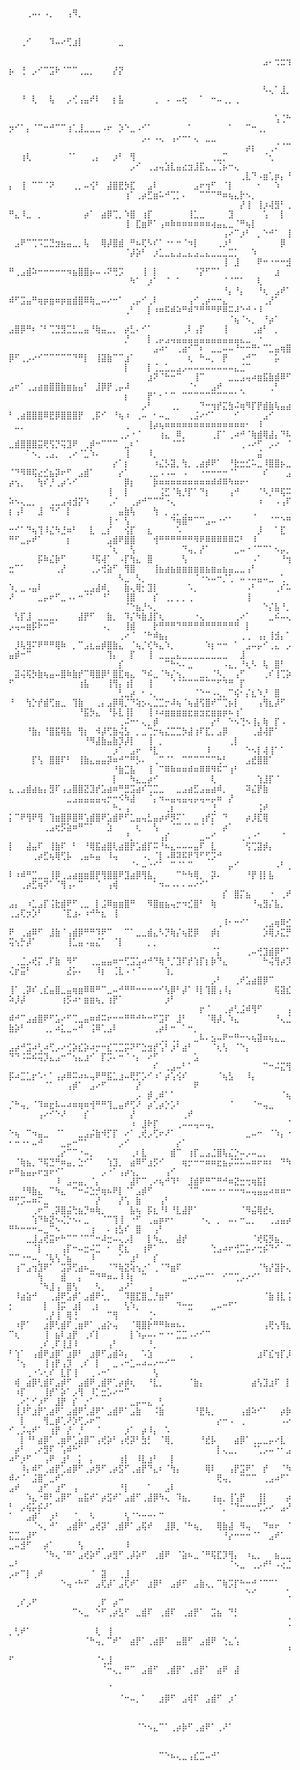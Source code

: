 ⠀⠀⠀⠀⠀⠀⠀⠀⠀⠀⠀⠀⠀⠀⠀⠀⠀⠀⠀⠀⠀⠀⠀⠀⠀⠀⠀⠀⠀⠀⠀⠀⠀⠀⠀⠀⠀⠀⠀⠀⠀⠀⠀⠀⠀⠀⠀⠀⠀⠀⠀⠀⢀⠤⠄⠠⡀⠀⠀⢠⠻⡀⠀⠀⠀⠀⠀⠀⠀⠀⠀⠀⠀⠀⠀⠀⠀⠀⠀⠀⠀⠀⠀⠀⠀⠀⠀⠀⠀⠀⠀⠀⠀⠀⠀⠀⠀⠀⠀⠀⠀⠀⠀⠀⠀⠀⠀⠀⠀⠀⠀⠀⠀⠀⠀⠀		⠀⠀⠀⠀⠀⠀⠀⠀⠀⠀⠀⠀⠀⠀⠀⠀⠀⠀⠀⠀⠀⠀⠀⠀⠀⠀
⠀⠀⠀⠀⠀⠀⠀⠀⠀⠀⠀⠀⠀⠀⠀⠀⠀⠀⠀⠀⠀⠀⠀⠀⠀⠀⠀⠀⠀⠀⠀⠀⠀⠀⠀⠀⠀⠀⠀⠀⠀⠀⠀⠀⠀⠀⠀⠀⠀⠀⠀⢀⠊⠀⠀⠀⠹⠤⠔⢋⣰⡇⠀⠀⠀⠀⠀⠀⣀⠀⠀⠀⠀⠀⠀⠀⠀⠀⠀⠀⠀⠀⠀⠀⠀⠀⠀⠀⠀⠀⠀⠀⠀⠀⠀⠀⠀⠀⠀⠀⠀⠀⠀⠀⠀⠀⠀⠀⠀⠀⠀⠀⠀⠀⠀⠀⠀⠀⠀⠀⠀⠀⠀⠀⠀⠀⠀⠀⠀⠀⠀⠀⠀⠀⠀⠀⠀⠀⠀⠀⠀⠀
⠀⠀⠀⠀⠀⠀⠀⠀⠀⠀⠀⠀⠀⠀⠀⠀⠀⠀⠀⠀⠀⠀⠀⠀⠀⠀⠀⠀⠀⠀⠀⠀⠀⠀⠀⠀⠀⠀⠀⠀⠀⠀⠀⠀⣠⠄⢒⣒⢲⡦⠀⢘⠀⡠⠊⠉⣩⠗⠈⠉⠉⢀⣀⡀⠀⠀⠀⡜⡝⠀⠀⠀⠀⠀⠀⠀⠀⠀⠀⠀⠀⠀⠀⠀⠀⠀⠀⠀⠀⠀⠀⠀⠀⠀⠀⠀⠀⠀⠀⠀⠀⠀⠀⠀⠀⠀⠀⠀⠀⠀⠀⠀⠀⠀⠀⠀⠀⠀⠀⠀⠀⠀⠀⠀⠀⠀⠀⠀⠀⠀⠀⠀⠀⠀⠀⠀⠀⠀⠀⠀⠀⠀
⠀⠀⠀⠀⠀⠀⠀⠀⠀⠀⠀⠀⠀⠀⠀⠀⠀⠀⠀⠀⠀⠀⠀⠀⠀⠀⠀⠀⠀⠀⠀⠀⠀⠀⠀⠀⠀⠀⠀⠀⠀⠀⠀⠀⠣⢄⠁⣸⡀⠀⠀⠘⠀⢇⠀⠀⢧⠀⠀⡠⢊⢠⣤⠞⠇⠀⠀⡆⣧⠀⠀⠀⠀⠀⢀⠀⠠⠀⠤⢖⠀⠀⠁⠀⠒⠤⢀⡀⢀⠀⠀⠀⠀⠀⠀⠀⠀⠀⠀⠀⠀⠀⠀⠀⠀⠀⠀⠀⠀⠀⠀⠀⠀⠀⠀⠀⠀⠀⠀⠀⠀⠀⠀⠀⠀⠀⠀⠀⠀⠀⠀⠀⠀⠀⠀⠀⠀⠀⠀⠀⠀⠀
⠀⠀⠀⠀⠀⠀⠀⠀⠀⠀⠀⠀⠀⠀⠀⠀⠀⠀⠀⠀⠀⠀⠀⠀⠀⠀⠀⠀⠀⠀⠀⠀⠀⠀⠀⠀⠀⠀⠀⠀⠀⠀⠀⠀⠀⠀⢡⢈⠓⡲⠊⠁⡄⠈⠉⠒⠚⠉⠉⢰⢁⣸⣀⣀⣀⠠⠖⠀⡱⠑⣀⠠⠊⠁⠀⠀⠀⠀⠀⠀⠁⠀⠀⠀⠀⠀⠀⠁⠀⠀⠉⠒⢀⡀⠀⠀⠀⠀⠀⠀⠀⠀⠀⠀⠀⠀⠀⠀⠀⠀⠀⠀⠀⠀⠀⠀⠀⠀⠀⠀⠀⡠⠄⠠⢄⠀⢠⠔⠒⠂⢄⠀⣀⣀⠀⠀⠀⠀⠀⠀⠀⠀
⠀⠀⠀⠀⠀⠀⠀⠀⠀⠀⠀⠀⠀⠀⠀⠀⠀⠀⠀⠀⠀⠀⠀⠀⠀⠀⠀⠀⠀⠀⠀⠀⠀⠀⠀⠀⠀⠀⠀⠀⠀⡴⡆⠀⠀⢀⠌⠈⠉⠀⠀⢰⢇⠀⠀⠀⠀⠀⠀⠈⠁⠀⠀⢀⡄⠀⠀⡰⠃⠀⢻⠀⠀⠀⠀⠀⠀⠀⠀⠀⠀⠀⠀⠀⢀⣀⡉⠀⠀⠀⠀⠀⠀⠈⢂⠀⠀⠀⠀⠀⠀⠀⠀⠀⠀⠀⠀⠀⠀⠀⠀⠀⠀⠀⠀⠀⠀⠀⠀⡠⠊⠀⢀⣠⢤⣱⣇⣤⣔⣲⣸⣏⣄⣀⢈⡦⠒⢄⠀⠀⠀⠀
⠀⠀⠀⠀⠀⠀⠀⠀⠀⠀⠀⠀⠀⠀⠀⠀⠀⠀⠀⠀⠀⠀⠀⠀⠀⠀⠀⠀⠀⠀⠀⠀⠀⠀⠀⠀⠀⠀⠀⠀⢀⣇⠙⠠⣶⢁⡶⡄⠘⡄⠀⢸⠀⠉⠉⠈⠝⠀⠀⠀⢀⡀⠤⢪⠃⠀⣼⣿⣟⡳⣏⠀⠀⣠⠇⠀⠀⠀⠀⠀⠀⣠⠖⢲⠋⠀⠈⡇⠀⠀⠀⠀⠂⠀⠀⠱⠀⠀⠀⠀⠀⠀⠀⠀⠀⠀⠀⠀⠀⠀⠀⠀⠀⠀⠀⠀⠀⠀⢰⠁⢀⡴⣋⣶⠥⠚⢉⡁⠄⠀⠀⠉⠉⠉⠛⠶⢦⣄⡗⠢⡀⠀
⠀⠀⠀⠀⠀⠀⠀⠀⠀⠀⠀⠀⠀⠀⠀⠀⠀⠀⠀⠀⠀⠀⠀⠀⠀⠀⠀⠀⠀⠀⠀⠀⠀⠀⠀⠀⠀⠀⠀⠀⡜⢸⠀⢸⡰⢼⣻⠃⢀⠛⣄⠸⣀⠀⡀⠀⠀⠀⠀⠀⠀⠀⡴⠁⠀⣴⡿⢉⡀⠱⣿⠀⢰⡏⠀⠀⠀⠀⠀⠀⢸⣁⣀⠀⠀⠀⠀⣹⠀⠀⠀⠀⠀⢡⠀⠀⡇⠀⠀⠀⠀⠀⠀⠀⠀⠀⠀⠀⠀⠀⠀⠀⠀⠀⠀⠀⠀⠀⢸⠀⣏⣶⠟⠁⢠⠶⠷⠶⠶⠶⠶⠶⠶⢴⣤⣄⣀⠈⠛⢦⡇⠀
⠀⠀⠀⠀⠀⠀⠀⠀⠀⠀⠀⠀⠀⠀⠀⠀⠀⠀⠀⠀⠀⠀⠀⠀⠀⠀⠀⠀⠀⠀⠀⠀⠀⠀⠀⠀⠀⢠⠔⠉⡰⠃⠀⡀⠑⠚⠁⠀⢸⠀⣠⠟⠉⢉⠩⣉⣙⣲⣦⣤⣀⡀⢧⠀⠀⢿⡼⣿⣾⠀⠛⠦⢏⠣⠎⠁⠐⠂⠒⠈⠲⡇⠀⠀⠀⢀⡰⠃⠀⠀⠀⠀⠀⠀⠀⠀⡿⠀⠀⠀⠀⠀⠀⠀⠀⠀⠀⠀⠀⠀⠀⠀⠀⠀⠀⠀⠀⠀⠈⡼⡵⠃⠀⡰⣁⣀⣄⣠⣀⣄⣠⣀⣄⣀⣀⣀⣉⡁⠀⠀⠱⠀
⠀⠀⠀⠀⠀⠀⠀⠀⠀⠀⠀⠀⠀⠀⠀⠀⠀⠀⠀⠀⠀⠀⠀⠀⠀⠀⠀⠀⠀⠀⠀⠀⠀⠀⠀⠀⠀⢸⠀⣸⠀⠀⠀⠟⠒⠐⠒⠒⣺⠛⢀⣠⣾⠵⠒⠒⠒⠒⠒⠲⣦⣿⣿⡦⠤⠠⠝⢛⡩⠀⠀⠀⢸⠀⡇⠀⠀⠀⠀⠀⠀⠈⡝⠋⠉⠁⠀⠀⠀⠀⠀⠀⠀⠀⠀⣰⠀⠀⠀⠀⠀⠀⠀⠀⠀⠀⠀⠀⠀⠀⠀⠀⠀⠀⠀⠀⠀⠀⠀⠳⠁⠀⡰⠁⠀⠈⠀⠁⠀⠀⠀⠀⠀⠀⠀⠈⠈⠉⠁⠀⠀⢇
⠀⠀⠀⠀⠀⠀⠀⠀⠀⠀⠀⠀⠀⠀⠀⠀⠀⠀⠀⠀⠀⠀⠀⠀⠀⠀⠀⠀⠀⠀⠀⠀⠀⠀⠀⠀⠀⠘⡄⠘⡄⠀⠀⠘⢆⠀⣠⠞⠁⠾⠋⣩⣤⠛⢶⡶⣶⠶⡶⣶⣾⣿⠿⢷⣀⠤⠔⠒⠁⠀⢀⡤⠊⢀⠇⠀⠀⠀⠀⠀⢠⠊⢀⡴⠒⠒⣄⠀⠀⠀⠀⠀⠀⢀⡜⠁⠀⠀⠀⠀⠀⠀⠀⠀⠀⠀⠀⠀⠀⠀⠀⠀⠀⠀⠀⠀⠀⠀⢀⠃⠀⠀⡇⠰⠶⠯⠾⠵⠛⠾⠙⠛⠛⠛⠟⠿⠭⠼⠑⠚⠐⠸
⠀⠀⠀⠀⠀⠀⠀⠀⠀⠀⠀⠀⠀⠀⠀⠀⠀⠀⠀⠀⠀⠀⠀⠀⠀⠀⠀⠀⠀⠀⠀⠀⠀⠀⠀⠀⠀⠀⠈⢦⠈⠢⡀⠀⠘⡴⠁⠀⠀⣠⣿⡿⠛⠆⠈⠃⢉⣙⣻⣉⣃⣀⣤⠘⢷⣤⣀⡀⠀⡴⣃⠄⠊⠁⠀⠀⠀⠀⠀⢀⠇⢠⡏⠀⠀⠀⢸⠀⠀⠀⠀⢀⣴⠃⠀⡀⠀⠀⠀⠀⠀⠀⠀⠀⠀⠀⠀⠀⠀⠀⠀⠀⠀⠀⠀⠀⠀⠀⡘⠀⠀⠀⡇⢀⡤⣠⢤⣤⣤⣤⣤⣤⣤⣤⣤⣤⣤⣤⣄⣀⠀⠐
⠀⠀⠀⠀⠀⠀⠀⠀⠀⠀⠀⠀⠀⠀⠀⠀⠀⠀⠀⠀⠀⠀⠀⠀⠀⣠⠴⠂⠀⢀⣴⠊⠉⠆⠀⣀⣀⠤⠤⠘⠒⠒⠛⠂⠉⣁⣤⢶⣿⡿⠋⢀⡠⠔⠊⠉⠉⠉⠉⠉⠙⠛⡇⠀⢸⣽⣷⠉⠉⣰⠁⠀⠀⠀⠀⠀⠀⠀⠀⠀⢆⠀⠓⠤⡀⠀⡟⠀⠀⠠⠚⠉⠀⠀⠀⡥⠀⠀⠀⠀⠀⠀⠀⠀⠀⠀⠀⠀⠀⠀⠀⠀⠀⠀⠀⠀⠀⠀⡇⠀⠀⠀⡇⢈⣀⣁⣀⣠⡠⠤⠤⠤⠤⠤⠤⠤⠤⣄⣈⠉⠀⠀
⠀⠀⠀⠀⠀⠀⠀⠀⠀⠀⠀⠀⠀⠀⠀⠀⠀⠀⠀⠀⠀⠀⠀⠀⣰⠝⠈⠓⠒⠉⠀⠀⢸⠉⠀⠀⠀⠀⣀⣀⣠⢤⠴⣶⣯⣷⣾⠿⠋⣠⠖⠁⢀⣠⣴⣶⣿⣿⣷⣶⣦⣤⠃⠀⣸⡿⡟⢀⡤⠼⠀⠀⠀⠀⠀⠀⠀⠀⠀⠀⠈⠂⠀⠀⣠⠞⠀⠀⠀⡀⠀⠀⠀⠀⢀⠃⠀⠀⠀⠀⠀⠀⠀⠀⠀⠀⠀⠀⠀⠀⠀⠀⠀⠀⠀⠀⠀⠀⡆⠀⠀⠀⡟⠁⠂⠁⠉⠀⠉⠉⠉⠉⠉⠉⠉⠉⠉⠁⠈⠀⠀⠀
⠀⠀⠀⠀⠀⠀⠀⠀⠀⠀⠀⠀⠀⠀⠀⠀⠀⠀⠀⠀⠀⠀⠀⡠⠃⠀⠀⠀⢀⡀⠀⠀⠀⠙⠒⢲⡞⣍⣳⠬⢶⠻⡏⡟⣾⣷⢧⣤⣴⠃⢀⣴⣿⣿⣿⠿⣟⡿⣿⣿⣿⡟⠀⢀⡯⠊⠀⠘⢦⠰⠀⢀⠤⠀⠂⠤⣀⠀⠀⠀⢀⣨⠔⠊⠁⠀⠀⠀⠊⠀⠀⠀⠀⣠⠊⠀⠀⠀⠀⣀⡀⠀⠀⠀⠀⠀⠀⠀⠀⠀⠀⠀⠀⠀⠀⠀⠀⠀⢀⠀⠀⠀⢸⡴⢦⠶⠶⠶⠶⠶⠶⠶⠶⠶⠶⠶⠶⠶⠶⠂⠀⠸
⠀⠀⠀⠀⠀⠀⠀⠀⠀⠀⠀⠀⠀⠀⠀⠀⠀⠀⠀⢀⡠⠐⠈⠀⠀⠀⢰⣄⠀⠿⡀⠀⠀⠀⠀⢀⡏⠁⢀⠴⠚⠈⢷⣾⢿⣼⡄⠙⠧⣀⣾⣿⣿⣿⣭⢟⢫⡙⢭⣹⠟⠀⢀⡾⠒⠉⠉⠉⠀⣀⠆⠁⠀⠀⠀⠀⠀⠈⠉⠁⠀⠀⠀⠀⠀⠀⠀⠀⠀⢀⠠⠔⠋⠀⡠⠔⠀⠈⠀⠀⠀⠁⠢⡀⢀⣠⡀⠀⢀⠔⠈⣁⠱⠄⠀⠀⠀⠀⢸⠀⠀⠀⠸⡀⠀⠀⠀⠀⠀⠀⠀⠀⠀⠀⠀⠀⠀⠀⠀⠀⠀⣬
⠀⠀⠀⠀⠀⠀⠀⠀⠀⠀⠀⠀⠀⠀⠀⠀⠀⠀⡔⠁⡆⠀⠀⠀⠀⠰⣌⡣⣽⡀⢳⡀⢀⣴⡾⠟⠁⠀⠘⣗⣒⣊⠥⣀⠸⣿⣿⡦⣀⠈⠙⠻⠿⢯⣔⣊⣦⡽⠖⠋⠀⣠⣾⠁⠀⠀⠀⠀⡔⠁⠀⠀⠀⢀⣀⠠⠠⠤⠀⠠⠀⠀⠐⠒⠒⠒⠒⠈⠁⠀⠀⠀⠀⠎⠀⠀⠀⣠⡴⢢⡀⠀⠀⢳⠎⡘⢀⡴⠡⠊⠀⠀⠀⠀⠀⠀⠀⠀⡿⡆⠀⠀⠀⡷⠶⠶⠶⠶⠶⠶⠶⠶⠶⠾⠾⠿⠳⠶⠖⠂⠀⠀
⠀⠀⠀⠀⠀⠀⠀⠀⠀⠀⠀⠀⠀⠀⠀⠀⠀⢸⠀⠀⡇⠀⠀⠀⠀⠀⢨⣋⠈⢷⡘⡏⠁⠙⡆⠀⠀⠀⢠⠚⠀⠀⠀⠈⠣⡘⠛⢯⠭⠵⠢⢄⣀⡀⠀⠀⢀⣀⣠⢴⣺⡝⠱⠀⠀⠀⢀⠌⠀⠀⢀⡴⠚⠉⠉⠉⠐⢄⠀⠀⠀⠀⠀⠀⠀⠀⠀⠀⠀⠀⠀⠀⠰⠀⠀⠠⢠⠏⡆⢠⠇⠀⠀⣸⠀⠙⠊⠀⡇⠀⠀⠀⠀⠀⠀⠀⠀⣤⣷⢧⠀⠀⠀⢳⠀⡀⢀⡀⢀⠀⠀⠀⠀⠀⠀⠀⠀⠀⠀⠀⢀⠀
⠀⠀⠀⠀⠀⠀⠀⠀⠀⠀⠀⠀⠀⠀⠀⠀⠀⢸⠐⠀⢣⠀⠀⠀⠀⠀⠀⠀⠙⢶⣿⠛⠉⠉⣠⠤⠐⠊⠁⠀⠀⠀⠀⠀⠀⠈⠉⠑⠛⠒⠊⠁⠙⢦⢹⠸⣌⠳⣘⠶⠃⠀⠀⣇⠀⣀⡎⠀⠀⢪⡏⠀⠀⣆⠀⠀⠀⠀⠡⠀⠀⠀⠀⠀⠀⠀⠀⠀⠀⠀⠀⠀⡸⠀⠀⠁⣏⠀⠛⠋⣀⡤⠞⠁⠀⠀⠀⠀⡆⠀⠀⠀⠀⠀⠀⣠⣾⠟⣿⣿⠀⠀⠀⢺⠛⠛⠛⠛⠛⠛⠻⠟⠿⠿⠿⠿⠿⠭⠃⠀⠸⠀
⠀⠀⠀⠀⠀⠀⠀⠀⠀⠀⠀⠀⠀⠀⠀⠀⠀⠈⢆⠀⠀⢣⠀⠀⠀⠀⠀⠀⠀⠀⠙⢤⡀⡜⠁⠀⠀⠀⠀⣀⠤⠐⠈⠉⠉⠁⠢⡤⡀⠀⠀⠀⠀⠀⡯⠷⣌⡷⠋⠀⠀⠀⠀⠘⢯⢼⠁⠀⠠⡏⢳⣄⠀⣿⠀⠀⠀⠀⠀⢣⠀⠀⠀⠀⠀⠀⠀⠀⠀⠀⠀⠠⠁⠀⠀⠀⠘⢲⣒⠉⠁⠀⠀⠀⠀⠀⢀⡜⠀⠀⠀⠀⢀⡠⢚⣵⠋⠀⢻⣿⠀⠀⠀⢸⣦⣴⣦⣶⣶⣶⣶⣶⣦⣶⣤⣦⣤⣀⣀⢠⠃⠀
⠀⠀⠀⠀⠀⠀⠀⠀⠀⠀⠀⠀⠀⠀⠀⠀⠀⠀⠀⠣⣀⠀⠣⡀⠀⠀⠀⠀⠀⠀⠀⠀⠈⠐⠢⠤⠒⡈⢁⠀⠤⠠⠤⣤⠤⣀⠀⢁⠀⠱⡀⣀⠠⣤⠇⠀⠀⠀⠀⠀⠀⠀⣀⣠⣼⠾⡀⠀⠀⣷⢄⢿⡂⣹⡇⠀⠀⠀⠀⠀⠡⡀⠀⠀⠀⠀⠀⠀⠀⠀⠠⠃⠀⠀⠀⢀⠎⠥⠜⠀⠀⠀⠀⣀⡤⠖⠋⣀⠠⠄⠒⠈⠁⠀⠘⠁⠀⠀⢸⣿⠀⠀⠀⡎⠀⢀⡀⡀⡀⢀⠀⠀⠀⠀⠀⠀⠀⠀⠀⢸⠀⠀
⠀⠀⠀⠀⠀⠀⠀⠀⠀⠀⠀⠀⠀⠀⠀⠀⠀⠀⠀⠀⠈⠑⣦⡘⠢⡀⠀⠀⠀⠀⠀⠀⠀⠀⠀⠀⠀⠀⠀⠀⠀⠀⠀⠀⠑⡌⣧⠘⡀⠀⢣⡏⣸⠀⣀⣀⣀⡀⠀⠀⠀⣼⡟⠋⠀⠀⣷⡀⠀⠹⡌⠳⣷⣸⡏⢆⠀⠀⠀⠀⠀⠐⢄⠀⠀⠀⠀⠀⢀⠔⠁⠀⠀⠀⣀⠮⠤⢄⡠⢤⠤⣶⡯⠗⠒⠉⠀⠀⠀⠀⠀⠀⠀⠀⠠⡀⠀⠀⢸⣾⠀⠀⠀⡗⠛⠛⠛⠙⠛⠛⠛⠛⠛⠛⠛⠛⠛⠛⠀⡇⠀⠀
⠀⠀⠀⠀⠀⠀⠀⠀⠀⠀⠀⠀⠀⠀⠀⠀⠀⠀⠀⢀⠔⠈⠀⠈⠓⠾⣦⡄⠀⠀⠀⠀⠀⠀⠀⠀⠀⠀⠀⠀⢀⢀⠀⢠⡄⢸⣺⡄⠁⠀⡸⢧⣻⠍⠟⠛⠛⢿⠷⠀⡀⠉⣠⣆⣤⡾⣿⣷⣄⠀⠈⢦⡈⢎⠳⣄⠱⡀⠀⠀⠀⠀⠀⠱⡆⠒⠒⠀⠁⠀⣠⠤⡤⠊⢀⣄⠀⡠⣤⡾⠒⠉⠀⠀⠀⠀⠀⠀⠀⠀⠀⠀⠀⠀⠀⢹⡄⠀⠀⡏⠀⠀⢸⠀⣀⣀⣀⣄⣀⣀⣀⣀⣀⣀⣀⣀⠀⠀⣸⠀⠀⠀
⠀⠀⠀⠀⠀⠀⠀⠀⠀⠀⠀⠀⠀⠀⠀⠀⠀⠀⠀⡎⠀⠀⠀⠀⠀⠀⠀⠉⠓⠢⠄⣀⠀⠀⠀⠀⠀⠠⣄⡀⠘⢆⠣⠀⢧⠀⣿⠃⠀⠀⣽⢬⢯⡳⣷⢦⣤⠤⣿⠷⣷⡞⠉⢿⣿⡿⠃⣿⣏⢶⣄⠀⠙⠮⣀⠈⠳⡌⢢⡀⠀⠀⣀⡀⠈⠣⡀⠀⢠⠋⠀⠀⠀⢀⠎⢸⢉⡵⠋⠀⠀⠀⠀⠀⠀⠀⠀⠀⠀⠀⢰⣧⠀⠀⠀⢸⢻⡄⢰⡇⠀⠀⢸⠀⠀⠀⠈⠈⠉⠉⠉⠉⠉⠉⠋⠙⠛⠀⡏⠀⠀⠀
⠀⠀⠀⠀⠀⠀⠀⠀⠀⠀⠀⠀⠀⠀⠀⠀⠀⠀⠀⢃⣀⡴⠀⠂⠠⡀⠀⠀⠀⠀⠀⠀⠈⠑⠒⠠⢄⡀⠉⢮⠂⡌⣆⠱⡘⠀⣿⠀⠀⠘⠀⠀⢳⡑⡞⣾⢋⣶⣀⠀⢹⣷⠀⠀⢀⡄⣠⡿⢿⡈⠙⢵⡢⢄⣈⣉⡒⠼⢦⠈⢦⣼⢫⣿⠞⠉⢉⡦⡇⠀⠀⠀⢠⢻⣆⡼⠋⠀⠀⠀⠀⠀⠀⠀⠀⠀⠀⠀⠀⠀⠘⣯⡳⣄⠀⠘⡧⣇⢸⡇⠀⠀⢸⠰⠴⣶⣶⣶⣶⣖⣶⣲⣖⣶⣶⡶⠦⢰⠁⠀⠀⠀
⠀⠀⠀⠀⠀⠀⠀⠀⠀⠀⠀⠀⠀⠀⠀⠀⠀⠀⠀⢀⠬⠒⠂⢄⡀⡾⠀⠀⠀⠀⠀⠀⠀⠀⠀⡔⠃⠀⠑⠢⢙⠢⢸⡄⢷⠀⡏⠠⠀⠀⠀⠀⠘⣷⡄⠘⣿⣯⢿⣧⠀⢻⡆⠀⠺⡼⢋⣷⢬⣣⠀⡀⣀⢉⡒⢦⣌⣉⣉⡳⣼⢰⠏⣏⡀⣠⡿⠀⠀⠀⠀⢀⣼⢼⡟⠁⠀⠀⠀⠀⠀⠀⠀⠀⠀⠀⠀⠀⠀⠀⠀⠘⠻⣼⣷⣤⣷⡹⡼⡇⠀⠀⢸⠀⡀⠀⠀⠀⠀⠀⠀⠀⠀⠀⠀⠀⢀⡇⠀⠀⠀⠀
⠀⠀⠀⠀⠀⠀⠀⠀⠀⠀⠀⠀⠀⠀⠀⠀⠀⠀⡰⠁⠀⣠⠖⠀⠘⣇⠀⠀⠀⠀⠀⠀⠀⠀⠸⠀⠀⠀⠀⠀⠀⠑⠢⡇⢼⢸⠁⠁⠀⠀⠀⠀⠀⡏⢣⠀⣿⣿⠏⠃⠀⢸⣷⣄⣤⣤⡽⠶⠚⠉⠛⡣⠄⠀⢀⠉⠈⠁⠀⠉⠉⠉⠉⠉⠉⢓⠃⠀⠀⠀⣠⣞⣿⣿⠁⠀⠀⠀⠀⠀⠀⠀⠀⠀⠀⠀⠀⠀⠀⠀⠀⠀⠀⠀⠀⠀⠘⣷⣉⣧⠀⠀⢸⠀⠉⠿⠷⠶⠶⠾⠶⠿⠿⠻⠯⠉⢰⠃⠀⠀⠀⠀
⠀⠀⠀⠀⠀⠀⠀⠀⠀⠀⠀⠀⠀⠀⠀⠀⠀⠀⡇⠀⠀⠳⣄⣀⡴⠊⠀⠀⠀⠀⠀⠀⠀⠀⠀⢇⠀⠀⠀⠀⠀⠀⠀⢱⣸⡏⠈⠀⠀⣄⢀⣠⣾⣴⣦⡄⣻⠏⢠⣠⣿⣿⣝⣹⡞⣡⣴⠶⠛⣛⣩⣴⠎⢉⣉⣀⠀⠀⣀⣠⣴⣋⣠⣤⣴⠾⡀⠀⠀⠀⠽⣌⡟⣷⠀⠀⠀⠀⠀⠀⠀⠀⠀⠀⠀⠀⠀⠀⣀⣠⣤⣤⣤⣤⢤⡒⠒⠪⠳⣼⠀⠀⠈⡄⠲⠤⣤⢤⣤⢤⡤⢤⠤⡤⠶⠀⡜⠀⠀⠀⠀⠀
⠀⠀⠀⠀⠀⠀⠀⠀⠀⠀⠀⠀⠀⠀⠀⠀⠀⠀⠓⠄⢠⠀⠀⠀⠀⠀⠀⢀⡆⠀⠀⠀⠀⠀⠀⢘⠀⠀⠀⠀⠀⠀⠀⢨⠞⠀⠀⠀⠀⡅⠉⠟⢻⠟⢻⠀⢹⣶⣿⡿⣿⠿⢡⣾⣿⠟⣡⣾⠟⠋⣁⣤⢤⣃⣤⡴⠞⡻⠍⠁⠀⠀⢠⡞⡍⠀⠙⠀⠀⠀⡴⡸⣏⢿⠀⠀⠀⠀⠀⠀⠀⠀⠀⠀⢀⣠⢖⡫⣵⠶⠛⠉⠁⠀⠀⣱⠀⠀⠀⠀⢆⠀⠀⢣⠀⠀⠈⠉⠈⠁⠉⠈⠀⠁⠀⡴⠁⠀⠀⠀⠀⠀
⠀⠀⠀⠀⠀⠀⠀⠀⠀⠀⠀⠀⠀⠀⠀⠀⠀⠀⠀⠀⠘⡀⠀⠀⠀⠀⢠⡎⠀⠀⠀⠀⠀⣀⠤⠊⠀⠀⠀⠀⢀⠠⠐⠁⠀⠀⠀⠈⠀⡇⠀⠀⣼⣤⠏⠀⢸⣷⠏⠀⠃⠀⠘⢿⣯⣴⣿⢇⣴⣿⡟⣡⣾⡏⠭⠘⠦⣄⠤⠤⠤⣤⠏⠀⣇⠀⠀⠀⠀⠀⢫⢉⣽⡾⡄⠀⠀⠀⠀⠀⠀⠀⢀⡴⣋⢦⢿⢋⡧⠀⢀⣤⠦⣤⠀⠸⢤⠀⠀⠀⠀⠠⡀⠈⡇⠠⠿⠽⠯⠟⠹⠋⢋⡩⠚⠀⠀⠀⠀⠀⠀⠀
⠀⠀⠀⠀⠀⠀⠀⠀⠀⠀⠀⠀⠀⠀⠀⠀⠀⠀⠀⠀⠀⠈⠂⠤⠐⠊⠁⠀⠉⠈⠁⠉⠀⠀⠀⠀⠀⠀⡤⠊⠀⠀⠀⠀⠀⠀⠠⠃⢀⠇⠰⠾⠛⣉⣀⣀⢸⡿⢀⣠⣴⣶⣶⣿⡟⢻⣿⣿⠟⣹⣴⡿⢻⣧⡀⠀⠀⠀⠉⠓⠳⢿⡀⠀⡽⠄⠀⠀⠀⠀⠘⡟⢸⡇⣧⠀⠀⠀⠀⠀⢀⡴⣋⢶⠝⠁⠈⢻⢠⠄⠉⠀⠀⠈⠀⢠⢾⠀⠀⠀⠀⠀⠀⠁⠲⠤⠠⠄⠄⠤⠔⠊⠁⠀⠀⠀⠀⠀⠀⠀⠀⠀
⠀⠀⠀⠀⠀⠀⠀⠀⠀⠀⠀⠀⠀⠀⠀⠀⠀⠀⠀⠀⠀⠀⠀⠀⠀⠀⠀⠀⠀⠀⠀⠀⠀⠀⠀⠀⠀⡎⠀⣿⡍⣦⠀⠀⠀⠐⠀⢀⠞⣠⡄⠀⠰⣁⣠⡏⢨⣗⣾⠟⠋⢀⣀⠀⡇⣨⠿⣶⣶⣿⠛⠀⠀⠻⣿⣶⣦⢤⡒⠲⣊⣿⠃⠀⢷⠀⠀⠀⠀⠀⠀⠘⢤⣻⡌⣧⡀⠀⢀⣠⢏⡲⡱⠃⠀⠀⠀⠈⣏⣰⠄⠰⠚⠓⣆⠀⢸⠀⠀⠀⠀⠀⠀⠀⠀⠀⠀⠀⠀⠀⠀⠀⠀⠀⠀⠀⠀⠀⠀⠀⠀⠀
⠀⠀⠀⠀⠀⠀⠀⠀⠀⠀⠀⠀⠀⠀⠀⠀⠀⠀⠀⠀⠀⠀⠀⠀⠀⠀⠀⠀⠀⠀⠀⠀⠀⠀⠀⠀⢀⠸⠂⠒⠊⠁⠀⠀⢀⣠⢶⠿⣊⠟⠀⢀⣴⠿⠋⠀⣸⣷⠈⢠⣾⡿⠛⠛⠹⠟⠉⠀⠀⠉⠁⣀⣀⣾⣄⠣⡙⢷⡌⢦⣟⡿⠀⠀⡾⡆⠀⠀⠀⠀⠀⠀⠀⡱⢿⡰⣍⡛⢭⢢⡓⡼⠁⠀⠀⠀⠀⠀⢸⣁⣤⠠⣤⣌⠁⠀⠈⡇⠀⠀⠀⠀⡀⡀⠀⠀⠀⠀⠀⠀⠀⠀⠀⠀⠀⠀⠀⠀⠀⠀⠀⠀
⠀⠀⠀⠀⠀⠀⠀⠀⠀⠀⠀⠀⠀⠀⠀⠀⠀⠀⠀⠀⠀⠀⠀⠀⠀⠀⠀⠀⠀⠀⠀⠀⠀⠀⠀⠈⡅⠀⠀⠀⠀⢀⠤⢚⣹⣾⡿⠋⠁⠀⢀⣈⡠⢞⡍⢀⠏⣷⠀⠻⠋⠀⠀⢀⣀⣤⣤⠶⠒⢋⣩⣡⠴⠚⠙⢷⠘⡈⣹⠏⡞⢱⡏⡆⡷⠙⣄⠀⠀⠀⠀⠀⠀⠓⢬⢻⡴⡹⢌⡖⣭⠃⠀⠀⠀⠀⠀⠀⣜⡥⠄⠀⠀⠸⡆⠀⢈⣇⠠⠐⠈⠀⠀⠀⠀⢱⡀⠀⠀⠀⠀⠀⠀⠀⠀⠀⠀⠀⠀⠀⠀⠀
⠀⠀⠀⠀⠀⠀⠀⠀⠀⠀⠀⠀⠀⠀⠀⠀⠀⠀⠀⠀⠀⠀⠀⠀⠀⠀⠀⠀⠀⠀⠀⠀⠀⠀⠀⡠⠃⠀⠀⢀⠞⣡⣴⣿⡿⠉⠀⠀⠀⢸⠁⢀⡽⠎⢀⣎⣤⣿⣀⣤⢶⣶⠿⠿⠛⠉⣀⠤⠚⠛⠛⠒⠒⠒⠒⠊⢣⡿⠃⡼⠁⠸⡇⢹⣿⢠⠸⡄⠀⠀⠀⠀⠀⠀⠀⢯⣽⣎⠵⡸⡼⠀⠀⠀⠀⠀⠀⢰⡫⠴⠂⣶⣶⢦⡀⢰⡟⠁⠀⠀⠀⠀⠀⠀⠀⡰⠃⠀⠀⠀⠀⠀⠀⠀⠀⠀⠀⠀⠀⠀⠀⠀
⠀⠀⠀⠀⠀⠀⠀⠀⠀⠀⠀⠀⠀⠀⠀⠀⠀⠀⠀⠀⠀⠀⠀⠀⠀⠀⠀⠀⠀⠀⠀⠀⠀⡖⠈⠀⠀⢀⡴⢃⣨⠾⢻⠋⠀⠀⠀⠀⢠⠾⠚⠉⣠⣴⣿⠟⠋⣡⠔⠋⢉⣀⣤⠶⠾⠭⠖⠒⠒⠛⠛⠚⠓⠒⠋⣩⠏⠀⣸⠃⠀⠀⠀⠈⢿⡼⡀⠱⣄⠀⠀⠀⠀⠀⠀⠘⢄⣈⣷⡵⠃⠀⠀⠀⢀⡀⠴⣅⣀⠤⠚⠀⢨⠿⢁⣠⠇⠀⠀⠀⠀⠀⠀⢀⡴⠇⠒⠀⠁⠒⡀⠀⠀⠀⠀⠀⠀⠀⠀⠀⠀⠀
⠀⠀⠀⠀⠀⠀⠀⠀⠀⠀⠀⠀⠀⠀⠀⠀⠀⠀⠀⠀⠀⠀⠀⠀⠀⠀⢀⡀⢀⡀⠀⠀⣀⠧⠄⣢⠤⠟⠒⠛⠒⠢⢦⣽⠶⢦⣄⣀⠀⣠⡴⠚⣩⠴⢃⠴⢋⡠⠔⢊⡵⣎⡵⠴⡒⠒⣎⢉⣉⡭⠝⠋⣑⣲⡞⢡⠃⡰⠃⣴⠃⠀⠀⠀⠈⢆⢣⠀⠈⠑⡄⠀⠀⠀⠀⠀⠀⠀⠙⠙⠨⠭⠮⢭⡹⣄⣠⠒⠉⢢⣄⣰⠊⠀⡏⡩⠄⠒⠈⠐⡄⠀⠔⠋⠀⠀⠀⠀⠀⠀⣡⠀⠀⠀⠀⠀⠀⠀⠀⠀⠀⠀
⠀⠀⠀⠀⠀⠀⠀⠀⠀⠀⠀⠀⠀⠀⠀⠀⠀⠀⠀⠀⠀⠀⠀⠀⠀⠎⠀⢀⣠⠤⠃⠁⠀⠀⠀⠀⠀⠀⠀⠀⠀⠀⠀⠀⠉⠒⠬⣍⢻⡯⠴⣉⣁⡖⠡⠂⠁⢠⡴⠿⠭⠴⠦⢤⠟⠛⣯⣁⣰⠤⢟⡋⡡⠊⠰⠁⡴⢡⢪⠎⠀⠀⠀⠀⠀⠈⢦⣣⠀⠀⠸⡄⠀⠀⠀⠀⠀⠀⠀⠀⠀⠀⠀⠀⠈⠁⠀⠀⢠⡾⠁⠀⣠⠔⠋⠀⠀⠀⠀⠀⡜⠀⠀⠀⠀⠀⠀⠀⠀⠀⠟⠀⠀⠀⠀⠀⠀⠀⠀⠀⠀⠀
⠀⠀⠀⠀⠀⠀⠀⠀⠀⠀⠀⠀⠀⠀⠀⠀⠀⠀⠀⠀⠀⠀⡠⠀⡾⢀⠾⠁⠁⠀⠀⠀⠀⠀⠀⠀⠀⠀⠀⠀⠀⠀⠀⠀⠀⠀⠀⠈⢦⡈⠓⢤⡀⠈⠹⠶⣖⠧⠤⠴⠶⢶⠶⢺⠛⠛⢹⣀⣤⠞⢋⠜⠀⡴⢁⡴⡑⡡⠃⠀⠀⠀⠀⠀⠀⠀⠀⠈⠀⠀⠀⠈⠒⢤⣀⠀⠀⠀⠀⠀⠀⠀⠀⢠⠔⠊⠑⠜⠀⠀⠀⡎⠀⠀⠀⠀⠀⠀⠀⡜⠀⠀⠀⠀⠀⠀⠀⠀⢀⠞⠀⠀⠀⠀⠀⠀⠀⠀⠀⠀⠀⠀
⠀⠀⠀⠀⠀⠀⠀⠀⠀⠀⠀⠀⠀⠀⠀⠀⠀⠀⠀⠀⠀⠰⠀⣸⠗⡏⠀⠀⠀⢀⠤⠤⢤⠤⢤⡀⠀⠀⠀⠀⠀⠀⠀⠀⠀⠀⠀⠀⠈⠑⢦⠀⠉⠲⣤⣀⠀⠈⠁⠀⠀⣀⣠⡬⣷⠺⡋⡏⠀⠔⠁⢀⢞⡠⢋⠖⠜⠁⠀⠀⠀⠀⠀⠀⠀⠀⠀⠀⠀⠀⣀⠤⠒⠀⠈⠱⡄⠐⠂⠒⠐⠂⠤⠚⠀⠀⠀⣀⡤⠒⠉⠁⠀⠀⠀⠀⠀⡠⠊⠀⠀⠀⠀⠀⠀⠀⠀⡔⠁⠀⠀⠀⠀⠀⠀⠀⠀⠀⠀⠀⠀⠀
⠀⠀⠀⠀⠀⠀⠀⠀⢀⡔⠉⠉⠐⠤⡀⠀⠀⠀⠀⠀⠀⢀⠆⣇⠀⠀⠀⠀⣾⠉⠀⢰⡏⣀⣠⣈⣿⢧⣌⡑⠤⡠⠤⣀⡀⠀⠀⠀⠀⠀⠈⢷⣦⡀⠙⢯⣙⠛⠶⣤⡀⣑⠊⠁⠀⠀⢱⣹⡀⠀⣴⠿⠋⣰⡫⠊⠀⠀⠀⢶⡒⠒⠒⠶⠶⣖⣦⡬⠭⠥⠤⠶⠖⠶⠆⠀⠙⠳⠖⠛⣦⣤⡤⠖⣲⠖⠊⠁⠀⠀⠀⠀⠀⠀⡠⠐⠁⢠⡴⢢⡀⠀⠀⠀⠀⢠⠊⠀⠀⠀⠀⠀⠀⠀⠀⠀⠀⠀⠀⠀⠀⠀
⠀⠀⠀⠀⠀⠀⠀⠀⠸⠀⣠⠤⣤⡀⠈⡄⠀⠀⠀⠀⠀⣼⠏⠉⢀⠔⢦⠚⠹⠃⠀⣸⣾⠟⠛⠉⠛⠚⠶⣝⣒⢒⢶⣯⡇⠀⠀⠀⠀⠀⠀⠘⠻⣷⣄⠀⠉⠳⣄⠀⠉⠒⠬⣑⡚⢶⠦⠟⡇⠈⠁⣠⡾⠋⠀⠀⠀⠀⠀⠀⠈⠉⠐⠒⠒⠐⠂⠒⠒⠲⠤⢤⣤⣤⠴⠶⠶⠒⠛⢋⡩⠤⠶⠍⣀⠀⠀⠀⠀⠀⠀⠀⠀⡜⠀⠀⠀⡜⢡⠀⣷⠀⠀⠀⢠⠃⠀⠀⠀⠀⠀⠀⠀⠀⠀⠀⠀⠀⠀⠀⠀⠀
⠀⠀⠀⠀⢀⠖⠉⢀⡽⣿⣬⢓⣦⡙⠶⢷⡀⠀⠀⠀⠀⣧⢦⠀⡯⣆⠘⠇⠘⣇⣼⡟⠁⠀⠀⠀⠀⠀⠀⠀⠈⠻⣬⢿⣞⢆⠀⠀⠀⠀⠀⠀⠀⢱⠙⠷⣝⠢⢌⡑⠢⠄⣀⠀⠀⠈⠉⢹⢸⠀⠐⠋⠀⢀⣤⡶⠖⠂⠀⠀⠀⠀⠐⢄⠀⡀⠀⠤⠄⠒⣀⡀⠀⠀⢀⣠⣤⡴⠛⠓⠒⠒⠒⠤⣀⠉⠢⠀⠀⠀⠀⠀⢰⠀⠀⠄⢰⣣⠎⠀⣿⠀⠀⢠⠃⠀⠀⠀⠀⠀⠀⠀⠀⠀⠀⠀⠀⠀⠀⠀⠀⠀
⠀⠀⠀⣀⣸⣠⢞⣭⠖⠓⠉⠉⠈⠉⠉⠒⠼⣒⠤⢄⡠⡇⠀⠀⡇⠳⣄⡀⠀⣼⡞⠀⠀⠀⠀⠀⠀⠀⠀⠀⠀⠀⠈⢞⢯⡻⣦⡀⠀⠀⠀⠀⠀⠈⡇⠀⠀⠀⢠⡏⠒⠤⣒⠬⣉⠀⠂⠀⢏⣆⠀⠀⢰⠟⠁⠀⠀⠀⠀⠀⠀⠀⠀⠀⢑⣠⠴⠖⢚⣉⡥⠔⢒⡮⠙⠊⠀⠉⠉⠉⠐⠒⠤⡀⠈⢧⢣⠈⣦⠀⠀⠀⠸⠀⠀⠀⠀⠁⠀⣰⠃⠀⠀⡎⠀⠀⠀⠀⠀⠀⠀⠀⠀⠀⠀⠀⠀⠀⠀⠀⠀⠀
⠀⢰⠉⣠⢲⣹⠟⠁⠀⣩⡽⢋⣴⠦⣀⠀⠀⠈⠙⢷⣝⢵⢢⡐⠁⢀⠈⠙⣶⠏⠀⠀⠀⠀⠀⠀⠀⠀⠀⠀⠀⠀⠀⠈⢳⡜⣽⡗⢄⠀⠀⠀⠀⠀⢳⠀⠀⠀⣾⠀⠀⡄⠀⠉⠙⠛⠶⠤⠸⠸⡆⠀⠉⠀⠀⠀⠀⠀⠀⣀⠤⠔⠒⠉⠁⠀⠊⠉⢉⡠⠔⠊⠁⠀⠀⠀⠀⠀⠀⠀⠀⠀⠀⠈⠳⣸⢠⠀⣿⢣⠀⠀⠀⠣⡀⠀⠀⣠⠜⠁⠀⠀⢠⠀⠀⠀⠀⠀⠀⠀⠀⠀⠀⠀⠀⠀⠀⠀⠀⠀⠀⠀
⠀⠸⣴⣵⠚⠀⠀⢀⣼⠟⣡⡾⠁⣠⣾⠟⢂⡀⠀⠀⠹⣿⣏⣿⣀⡘⣶⠟⠁⠀⠀⠀⠀⠀⠀⠀⠀⠀⠀⠀⠀⠀⠀⠀⠈⣷⢸⣇⢨⡂⠀⠀⠀⠀⠀⡇⠀⢸⡭⠀⣰⡇⠀⢀⡆⠀⠀⠀⠀⢣⠱⡀⠀⠀⠀⠀⠀⠀⠙⠒⣒⠀⠀⠀⣀⠤⠒⠋⠁⠀⠀⠀⠀⠀⠀⠀⠀⠀⠀⠀⠀⠀⠀⠀⢀⡜⢸⠀⢿⢘⠀⠀⠀⠀⠀⠉⢻⠀⠀⠀⠀⠀⢈⠂⠀⠀⠀⠀⠀⠀⠀⠀⠀⠀⠀⠀⠀⠀⠀⠀⠀⠀
⠀⠰⡟⠁⠀⠀⣰⡿⢃⣾⠏⢀⣶⠟⠁⢀⣴⡕⢤⠀⠀⠈⢿⣿⡗⠛⠛⠷⠶⠦⠄⠀⠀⠀⠀⠀⠀⠀⠀⠀⠀⠀⠀⠀⢠⢟⢢⢻⣆⠉⢆⠀⠀⠀⠀⢸⠀⣦⠇⣰⡟⠀⢀⠎⡇⠀⠀⠀⠀⠀⡇⠱⡤⠤⠄⠒⠐⠂⣉⣉⠠⠔⠊⠉⠀⠀⠀⠀⠀⠀⠀⠀⠀⠀⠀⠀⠀⠀⠀⠀⠀⠀⠀⢀⠎⢀⠏⢸⣸⠸⠀⠀⠀⠀⠀⢠⠃⠀⠀⠀⠀⠀⠘⡀⠀⠀⠀⠀⠀⠀⠀⠀⠀⠀⠀⠀⠀⠀⠀⠀⠀⠀
⠃⢱⠁⠀⢠⣾⠟⣰⡿⠁⣰⡿⠃⠀⣰⡿⠋⣠⣾⠵⡄⠀⠀⠡⣱⠀⠀⠀⠀⠀⠀⢀⠀⠀⠀⠀⠀⠀⠀⠀⠀⠀⠀⣰⠏⣎⢲⡏⡸⠀⠈⢢⠀⠀⠀⢸⢰⡟⢠⡹⠀⢀⠎⠀⡇⠀⠀⣀⠠⠒⣁⠤⠴⠤⠔⠒⠊⠉⠀⠀⠀⠀⠀⠀⠀⠀⠀⠀⠀⠀⠀⠀⠀⠀⠀⠀⠀⠀⠀⠀⠀⢀⠐⠡⢂⠎⠀⣇⡏⢸⠀⠀⢀⠠⠒⠁⠀⠀⠀⠀⠀⠀⠀⢣⠀⠀⠀⠀⠀⠀⠀⠀⠀⠀⠀⠀⠀⠀⠀⠀⠀⠀
⠀⢾⠀⣴⡿⢃⣾⠏⣠⡾⠋⠀⣠⣾⠟⢀⣾⠟⢁⡴⡾⢆⠀⠀⠘⣇⡀⠀⠀⠀⠀⠈⣷⡄⠀⠀⠀⠀⠀⠀⠀⠀⣴⢣⣹⣰⠏⠀⡇⠀⠰⡏⠀⠀⠀⢸⡞⠁⡵⠁⡠⢻⠀⠸⡁⣒⡡⠔⠒⠉⠀⠀⠀⠀⠀⠀⠀⠀⠀⠀⠀⠀⠀⠀⠀⠀⠀⠀⠀⠀⠀⠀⠀⠀⠀⠀⠀⠀⠀⢀⠔⡁⠊⡰⠋⠀⣸⡟⠀⡎⠀⡐⠁⠀⠀⠀⠀⠀⠀⣀⡤⠤⣄⠀⢃⠀⠀⠀⠀⠀⠀⠀⠀⠀⠀⠀⠀⠀⠀⠀⠀⠀
⠀⢸⡸⠋⣰⡟⢁⣴⠟⠁⣠⣾⠟⢁⣼⠟⠁⣠⣾⠟⠁⣠⣷⠀⠀⠨⣷⠀⠀⠀⠀⠀⠘⣟⢧⡀⠀⠀⠀⠀⢠⣾⠵⠊⠁⠀⠀⡴⡷⠀⠀⡇⠀⠀⠀⢻⣀⡾⢁⠜⡱⢋⡠⠖⠉⠀⠀⠀⠀⠀⠀⠀⠀⠀⠀⠀⠀⠀⠀⠀⠀⠀⠀⠀⠀⡔⠒⠠⠀⢀⠀⠀⠀⠀⠀⠀⠠⠔⠊⢀⡨⢤⠞⠁⠀⢰⡟⠀⡜⠀⡘⠀⠀⠈⠀⠀⠀⠀⡰⠁⠀⡴⠸⡄⠀⠡⠀⠀⠀⠀⠀⠀⠀⠀⠀⠀⠀⠀⠀⠀⠀⠀
⠀⠀⡇⠘⠃⣴⡿⠁⢀⣶⠟⢁⣴⡿⠉⢠⢞⡵⠃⢠⢞⡽⠃⣳⡃⠀⠈⢿⡀⠀⠀⠀⠀⠘⣞⡧⠀⠀⠀⣴⡿⠁⢀⣀⣀⡤⠔⣇⠀⠀⡴⠃⠀⢀⠔⣻⠏⠀⢡⠾⠓⠁⠀⠀⠀⠀⠀⠀⠀⠀⠀⠀⠀⠀⠀⠀⠀⠀⠀⠀⠀⠀⠀⠀⠀⡇⢄⣀⡀⠀⠀⠈⢁⡠⠤⠐⠂⣠⠴⠋⡰⠋⠀⠀⢠⠟⠀⣰⠃⠀⡅⠀⡄⠀⠀⠀⠀⢰⡇⠀⠸⣇⣰⠃⠀⠀⡇⠀⠀⠀⠀⠀⠀⠀⠀⠀⠀⠀⠀⠀⠀⠀
⠀⠀⠸⡄⠾⠋⢀⣴⡟⢁⣴⡿⠋⢀⡴⡻⠋⢀⡴⣫⠋⢀⣴⡟⠙⣄⠆⠈⢳⡄⠀⠀⠀⠀⢿⠇⠀⠀⢠⡟⣩⠟⠁⠀⡞⠀⠀⠈⠳⠾⠔⠈⠀⣨⣿⠁⣀⠞⠁⠀⠀⠀⠀⠀⠀⠀⠀⠀⠀⠀⠀⠀⠀⠀⠀⠀⠀⠀⠀⠀⠀⠀⠀⠀⠀⢟⢤⡀⠀⠉⠉⠉⠀⢀⣠⠴⠋⠁⣠⠞⠀⠀⠀⣰⠋⠀⣰⠋⠀⢠⠀⠀⠀⠀⠀⠀⠀⠘⡇⠀⠀⠀⠁⠀⠀⣠⠇⠀⠀⠀⠀⠀⠀⠀⠀⠀⠀⠀⠀⠀⠀⠀
⠀⠀⠀⠱⣄⠐⠿⠃⣠⡿⠋⠀⣤⣯⠞⠁⡴⣫⠞⠁⣠⣾⠋⢀⣼⡿⠳⢄⠀⠹⣦⡀⠀⠀⠀⢰⣤⡀⢸⢡⡟⠀⠀⢸⡇⠀⠀⠀⡴⠃⠀⡠⢮⡥⡮⠜⠁⠀⠀⠀⠀⠀⠀⠀⠀⠀⠀⠀⠀⠀⠀⠀⠀⠀⠀⠀⠀⠀⠀⠀⠀⠀⠀⠀⠀⠈⡀⠈⠙⠒⠒⠒⢋⡡⠔⠀⣠⠜⠁⠀⠀⣠⡾⠁⠀⡰⠃⠀⠀⠈⡀⠀⠣⠀⠀⠀⠀⠀⢣⠈⠑⠒⠒⠂⠉⠀⠀⠀⠀⠀⠀⠀⠀⠀⠀⠀⠀⠀⠀⠀⠀⠀
⠀⠀⠀⠀⠈⠢⡀⠚⠁⠀⣠⣾⠟⠁⣠⢞⡽⠁⢀⣾⠟⠁⣠⢯⠞⠀⠀⣸⡿⡀⠈⠓⢦⡀⠀⠀⢿⣷⣼⠀⠻⢤⠀⠀⠙⠶⠖⠀⠈⣍⣉⣀⡼⠋⠀⠀⠀⠀⠀⠀⠀⠀⠀⠀⠀⠀⠀⠀⠀⠀⠀⠀⠀⠀⠀⠀⠀⠀⠀⠀⠀⠀⠀⠀⠀⠀⠘⡔⠒⠒⠒⠈⠁⠀⣠⠞⠁⠀⣀⠤⣺⠋⠀⠀⡴⠁⠀⠀⠀⠀⢣⠀⠀⢀⡀⠀⠀⠀⠸⠀⠀⠀⠀⠀⠀⠀⠀⠀⠀⠀⠀⠀⠀⠀⠀⠀⠀⠀⠀⠀⠀⠀
⠀⠀⠀⠀⠀⠀⠈⠳⢄⠈⠛⠁⣠⢞⡵⠋⢀⡴⣻⠋⢀⡼⡵⠋⠀⢀⣾⠟⠀⠈⣵⠦⣀⠈⠛⢯⣏⡹⢻⡄⠀⠰⣄⡀⠀⠀⣦⣀⣀⠤⠃⠀⠀⠀⠀⠀⠀⠀⠀⠀⠀⠀⠀⠀⠀⠀⠀⠀⠀⠀⠀⠀⠀⠀⠀⠀⠀⠀⠀⠀⠀⠀⠀⠀⠀⠀⠀⠈⠢⣀⠀⢀⡠⠞⠃⠠⢔⣈⡠⠖⠉⡇⢀⠞⠀⠀⠀⠀⠀⠀⠀⠀⠈⠀⣽⠀⠀⢀⣸⠀⠀⠀⠀⠀⠀⠀⠀⠀⠀⠀⠀⠀⠀⠀⠀⠀⠀⠀⠀⠀⠀⠀
⠀⠀⠀⠀⠀⠀⠀⠀⠀⠑⢤⠐⠓⠋⠀⣠⢏⡼⠁⣠⢏⠞⠁⠀⣰⡿⠃⠀⣠⡾⠋⠀⣠⣷⢄⡀⠉⢷⡩⡏⠓⠒⠚⠈⠉⠉⠁⠀⠀⠀⠀⠀⠀⠀⠀⠀⠀⠀⠀⠀⠀⠀⠀⠀⠀⠀⠀⠀⠀⠀⠀⠀⠀⠀⠀⠀⠀⠀⠀⠀⠀⠀⠀⠀⠀⠀⠀⠀⠀⠀⠑⠊⠀⠀⠀⠀⠀⢁⠀⢀⠎⡠⠋⠀⠀⠀⠀⠀⠀⠀⠀⠀⠀⢀⠏⠀⡴⠉⠀⠀⠀⠀⠀⠀⠀⠀⠀⠀⠀⠀⠀⠀⠀⠀⠀⠀⠀⠀⠀⠀⠀⠀
⠀⠀⠀⠀⠀⠀⠀⠀⠀⠀⠀⠉⠢⣀⠀⠑⠋⢀⡴⣣⠋⠀⣀⣾⠏⠀⢀⣾⠏⠀⢀⣴⡟⠁⠀⣩⣦⠀⠙⡃⠀⠀⠀⠀⠀⠀⠀⠀⠀⠀⠀⠀⠀⠀⠀⠀⠀⠀⠀⠀⠀⠀⠀⠀⠀⠀⠀⠀⠀⠀⠀⠀⠀⠀⠀⠀⠀⠀⠀⠀⠀⠀⠀⠀⠀⠀⠀⠀⠀⠀⠀⠀⠀⠀⠀⠀⠀⢈⡀⢃⠞⠁⠀⠀⠀⠀⠀⠀⠀⠀⠀⠀⠀⢇⠀⢸⠀⠀⠀⠀⠀⠀⠀⠀⠀⠀⠀⠀⠀⠀⠀⠀⠀⠀⠀⠀⠀⠀⠀⠀⠀⠀
⠀⠀⠀⠀⠀⠀⠀⠀⠀⠀⠀⠀⠀⠈⠓⢤⡀⠉⠞⠁⠀⣴⡟⠁⢀⣴⡿⠁⠀⣤⣿⠋⠀⣠⣾⠟⠀⢑⣄⢡⠀⠀⠀⠀⠀⠀⠀⠀⠀⠀⠀⠀⠀⠀⠀⠀⠀⠀⠀⠀⠀⠀⠀⠀⠀⠀⠀⠀⠀⠀⠀⠀⠀⠀⠀⠀⠀⠀⠀⠀⠀⠀⠀⠀⠀⠀⠀⠀⠀⠀⠀⠀⠀⠀⠀⠀⠀⠘⠋⠀⠀⠀⠀⠀⠀⠀⠀⠀⠀⠀⠀⠀⠀⠈⢂⣸⠀⠀⠀⠀⠀⠀⠀⠀⠀⠀⠀⠀⠀⠀⠀⠀⠀⠀⠀⠀⠀⠀⠀⠀⠀⠀
⠀⠀⠀⠀⠀⠀⠀⠀⠀⠀⠀⠀⠀⠀⠀⠀⠈⠒⢄⡀⠛⠉⠀⣠⣾⠋⠀⢀⣾⡟⠁⢀⣴⡟⠁⠀⣴⠟⠀⣼⠀⠀⠀⠀⠀⠀⠀⠀⠀⠀⠀⠀⠀⠀⠀⠀⠀⠀⠀⠀⠀⠀⠀⠀⠀⠀⠀⠀⠀⠀⠀⠀⠀⠀⠀⠀⠀⠀⠀⠀⠀⠀⠀⠀⠀⠀⠀⠀⠀⠀⠀⠀⠀⠀⠀⠀⠀⠀⠀⠀⠀⠀⠀⠀⠀⠀⠀⠀⠀⠀⠀⠀⠀⠀⠀⠈⠀⠀⠀⠀⠀⠀⠀⠀⠀⠀⠀⠀⠀⠀⠀⠀⠀⠀⠀⠀⠀⠀⠀⠀⠀⠀
⠀⠀⠀⠀⠀⠀⠀⠀⠀⠀⠀⠀⠀⠀⠀⠀⠀⠀⠀⠈⠒⠤⡀⠁⠀⠀⣰⡿⠋⠀⣠⢾⠏⠀⣠⣾⠋⠀⡰⠁⠀⠀⠀⠀⠀⠀⠀⠀⠀⠀⠀⠀⠀⠀⠀⠀⠀⠀⠀⠀⠀⠀⠀⠀⠀⠀⠀⠀⠀⠀⠀⠀⠀⠀⠀⠀⠀⠀⠀⠀⠀⠀⠀⠀⠀⠀⠀⠀⠀⠀⠀⠀⠀⠀⠀⠀⠀⠀⠀⠀⠀⠀⠀⠀⠀⠀⠀⠀⠀⠀⠀⠀⠀⠀⠀⠀⠀⠀⠀⠀⠀⠀⠀⠀⠀⠀⠀⠀⠀⠀⠀⠀⠀⠀⠀⠀⠀⠀⠀⠀⠀⠀
⠀⠀⠀⠀⠀⠀⠀⠀⠀⠀⠀⠀⠀⠀⠀⠀⠀⠀⠀⠀⠀⠀⠈⠑⠢⣄⠉⠁⢀⡴⡷⠋⢀⣴⠟⠁⢀⠜⠁⠀⠀⠀⠀⠀⠀⠀⠀⠀⠀⠀⠀⠀⠀⠀⠀⠀⠀⠀⠀⠀⠀⠀⠀⠀⠀⠀⠀⠀⠀⠀⠀⠀⠀⠀⠀⠀⠀⠀⠀⠀⠀⠀⠀⠀⠀⠀⠀⠀⠀⠀⠀⠀⠀⠀⠀⠀⠀⠀⠀⠀⠀⠀⠀⠀⠀⠀⠀⠀⠀⠀⠀⠀⠀⠀⠀⠀⠀⠀⠀⠀⠀⠀⠀⠀⠀⠀⠀⠀⠀⠀⠀⠀⠀⠀⠀⠀⠀⠀⠀⠀⠀⠀
⠀⠀⠀⠀⠀⠀⠀⠀⠀⠀⠀⠀⠀⠀⠀⠀⠀⠀⠀⠀⠀⠀⠀⠀⠀⠀⠉⠑⠦⢄⣀⢠⣎⣉⠤⠚⠁⠀⠀⠀⠀⠀⠀⠀⠀⠀⠀⠀⠀⠀⠀⠀⠀⠀⠀⠀⠀⠀⠀⠀⠀⠀⠀⠀⠀⠀⠀⠀⠀⠀⠀⠀⠀⠀⠀⠀⠀⠀⠀⠀⠀⠀⠀⠀⠀⠀⠀⠀⠀⠀⠀⠀⠀⠀⠀⠀⠀⠀⠀⠀⠀⠀⠀⠀⠀⠀⠀⠀⠀⠀⠀⠀⠀⠀⠀⠀⠀⠀⠀⠀⠀⠀⠀⠀⠀⠀⠀⠀⠀⠀⠀⠀⠀⠀⠀⠀⠀⠀⠀⠀⠀⠀
